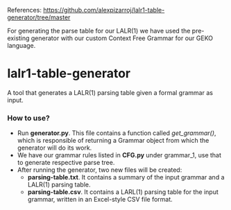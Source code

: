 References: https://github.com/alexpizarroj/lalr1-table-generator/tree/master

For generating the parse table for our LALR(1) we have used the pre-existing generator with our custom Context Free Grammar for our GEKO language.

# lalr1-table-generator
A tool that generates a LALR(1) parsing table given a formal grammar as input. 

### How to use?
* Run **generator.py**. This file contains a function called *get_grammar()*, which is responsible of returning a Grammar object from which the generator will do its work.
* We have our grammar rules listed in **CFG.py** under grammar_1, use that to generate respective parse tree.
* After running the generator, two new files will be created:
  * **parsing-table.txt**. It contains a summary of the input grammar and a LALR(1) parsing table.
  * **parsing-table.csv**. It contains a LARL(1) parsing table for the input grammar, written in an Excel-style CSV file format. 
